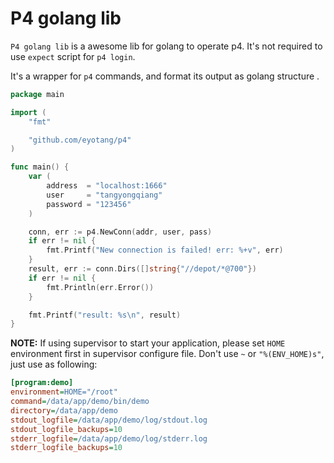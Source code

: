 # P4 golang lib

`P4 golang lib` is a awesome lib for golang to operate p4. It's not required to use `expect` script for `p4 login`.

It's a wrapper for `p4` commands, and format its output as golang structure .

```go
package main

import (
	"fmt"

	"github.com/eyotang/p4"
)

func main() {
	var (
		address  = "localhost:1666"
		user     = "tangyongqiang"
		password = "123456"
	)

	conn, err := p4.NewConn(addr, user, pass)
	if err != nil {
		fmt.Printf("New connection is failed! err: %+v", err)
	}
	result, err := conn.Dirs([]string{"//depot/*@700"})
	if err != nil {
		fmt.Println(err.Error())
	}

	fmt.Printf("result: %s\n", result)
}
```

**NOTE:**  If using supervisor to start your application, please set `HOME` environment first in supervisor configure file. Don't use `~` or `"%(ENV_HOME)s"`, just use as following:

```ini
[program:demo]
environment=HOME="/root"
command=/data/app/demo/bin/demo
directory=/data/app/demo
stdout_logfile=/data/app/demo/log/stdout.log
stdout_logfile_backups=10
stderr_logfile=/data/app/demo/log/stderr.log
stderr_logfile_backups=10
```

